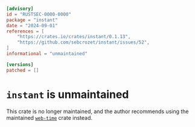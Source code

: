```toml
[advisory]
id = "RUSTSEC-0000-0000"
package = "instant"
date = "2024-09-01"
references = [
    "https://crates.io/crates/instant/0.1.13",
    "https://github.com/sebcrozet/instant/issues/52",
]
informational = "unmaintained"

[versions]
patched = []
```

# `instant` is unmaintained

This crate is no longer maintained, and the author recommends using the maintained [`web-time`] crate instead.

[`web-time`]: https://crates.io/crates/web-time
